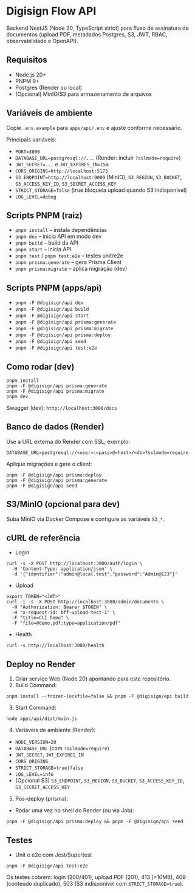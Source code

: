 # Digisign Flow API

Backend NestJS (Node 20, TypeScript strict) para fluxo de assinatura de documentos (upload PDF, metadados Postgres, S3, JWT, RBAC, observabilidade e OpenAPI).

## Requisitos
- Node.js 20+
- PNPM 9+
- Postgres (Render ou local)
- (Opcional) MinIO/S3 para armazenamento de arquivos

## Variáveis de ambiente
Copie `.env.example` para `apps/api/.env` e ajuste conforme necessário.

Principais variáveis:
- `PORT=3000`
- `DATABASE_URL=postgresql://...` (Render: incluir `?sslmode=require`)
- `JWT_SECRET=...` e `JWT_EXPIRES_IN=15m`
- `CORS_ORIGINS=http://localhost:5173`
- `S3_ENDPOINT=http://localhost:9000` (MinIO), `S3_REGION`, `S3_BUCKET`, `S3_ACCESS_KEY_ID`, `S3_SECRET_ACCESS_KEY`
- `STRICT_STORAGE=false` (true bloqueia upload quando S3 indisponível)
- `LOG_LEVEL=debug`

## Scripts PNPM (raiz)
- `pnpm install` – instala dependências
- `pnpm dev` – inicia API em modo dev
- `pnpm build` – build da API
- `pnpm start` – inicia API
- `pnpm test` / `pnpm test:e2e` – testes unit/e2e
- `pnpm prisma:generate` – gera Prisma Client
- `pnpm prisma:migrate` – aplica migração (dev)

## Scripts PNPM (apps/api)
- `pnpm -F @digisign/api dev`
- `pnpm -F @digisign/api build`
- `pnpm -F @digisign/api start`
- `pnpm -F @digisign/api prisma:generate`
- `pnpm -F @digisign/api prisma:migrate`
- `pnpm -F @digisign/api prisma:deploy`
- `pnpm -F @digisign/api seed`
- `pnpm -F @digisign/api test:e2e`

## Como rodar (dev)
```
pnpm install
pnpm -F @digisign/api prisma:generate
pnpm -F @digisign/api prisma:migrate
pnpm dev
```
Swagger (dev): `http://localhost:3000/docs`

## Banco de dados (Render)
Use a URL externa do Render com SSL, exemplo:
```
DATABASE_URL=postgresql://<user>:<pass>@<host>/<db>?sslmode=require
```
Aplique migrações e gere o client:
```
pnpm -F @digisign/api prisma:deploy
pnpm -F @digisign/api prisma:generate
pnpm -F @digisign/api seed
```

## S3/MinIO (opcional para dev)
Suba MinIO via Docker Compose e configure as variáveis `S3_*`.

## cURL de referência
- Login
```
curl -s -X POST http://localhost:3000/auth/login \
  -H 'Content-Type: application/json' \
  -d '{"identifier":"admin@local.test","password":"Admin@123"}'
```
- Upload
```
export TOKEN="<JWT>"
curl -i -s -X POST http://localhost:3000/admin/documents \
  -H "Authorization: Bearer $TOKEN" \
  -H "x-request-id: bff-upload-test-1" \
  -F "title=CLI Demo" \
  -F "file=@demo.pdf;type=application/pdf"
```
- Health
```
curl -s http://localhost:3000/health
```

## Deploy no Render
1. Criar serviço Web (Node 20) apontando para este repositório.
2. Build Command:
```
pnpm install --frozen-lockfile=false && pnpm -F @digisign/api build
```
3. Start Command:
```
node apps/api/dist/main.js
```
4. Variáveis de ambiente (Render):
- `NODE_VERSION=20`
- `DATABASE_URL` (com `?sslmode=require`)
- `JWT_SECRET`, `JWT_EXPIRES_IN`
- `CORS_ORIGINS`
- `STRICT_STORAGE=true|false`
- `LOG_LEVEL=info`
- (Opcional S3) `S3_ENDPOINT`, `S3_REGION`, `S3_BUCKET`, `S3_ACCESS_KEY_ID`, `S3_SECRET_ACCESS_KEY`

5. Pós-deploy (prisma):
- Rodar uma vez no shell do Render (ou via Job):
```
pnpm -F @digisign/api prisma:deploy && pnpm -F @digisign/api seed
```

## Testes
- Unit e e2e com Jest/Supertest
```
pnpm -F @digisign/api test:e2e
```
Os testes cobrem: login (200/401), upload PDF (201), 413 (>10MB), 409 (conteúdo duplicado), 503 (S3 indisponível com `STRICT_STORAGE=true`).